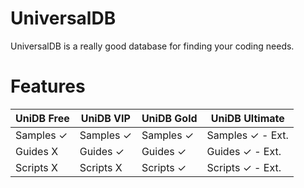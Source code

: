 # UniversalDB
UniversalDB is a really good database for finding your coding needs.
# Features
| UniDB Free  | UniDB VIP  | UniDB Gold  | UniDB Ultimate     |
| ------------|------------|-------------|--------------------|
| Samples ✓   | Samples ✓  | Samples ✓ | Samples ✓ - Ext. |
| Guides X   | Guides ✓   | Guides ✓    | Guides ✓ - Ext.  |
| Scripts X  | Scripts X  | Scripts ✓   | Scripts ✓ - Ext.  |
